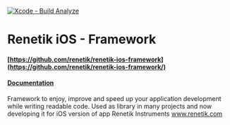 [![Xcode - Build Analyze](https://github.com/renetik/renetik-ios-framework/workflows/Xcode%20-%20Build%20Analyze/badge.svg)
](https://github.com/renetik/renetik-ios-framework/actions/workflows/build_analyze.yml)
# Renetik iOS - Framework
#### [https://github.com/renetik/renetik-ios-framework](https://github.com/renetik/renetik-ios-framework/)
#### [Documentation](https://renetik.github.io/renetik-ios-framework/)
Framework to enjoy, improve and speed up your application development while writing readable code.
Used as library in many projects and now developing it for iOS version of app Renetik Instruments www.renetik.com
